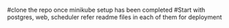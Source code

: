 #clone the repo once minikube setup has been completed
#Start with postgres, web, scheduler refer readme files in each of them for deployment
#
